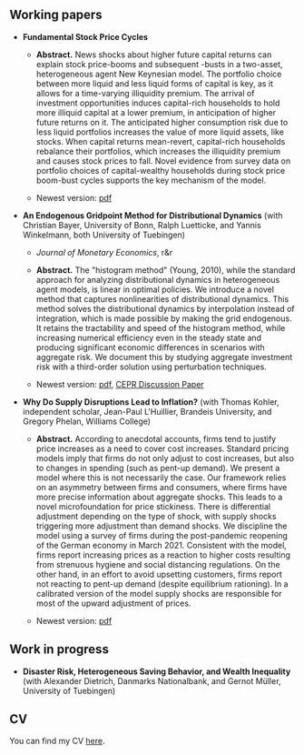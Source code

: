 ## Working papers
* **Fundamental Stock Price Cycles**

	- **Abstract.** News shocks about higher future capital returns can explain stock price-booms and subsequent -busts in a two-asset, heterogeneous agent New Keynesian model. The portfolio choice between more liquid and less liquid forms of capital is key, as it allows for a time-varying illiquidity premium. The arrival of investment opportunities induces capital-rich households to hold more illiquid capital at a lower premium, in anticipation of higher future returns on it. The anticipated higher consumption risk due to less liquid portfolios increases the value of more liquid assets, like stocks. When capital returns mean-revert, capital-rich households rebalance their portfolios, which increases the illiquidity premium and causes stock prices to fall. Novel evidence from survey data on portfolio choices of capital-wealthy households during stock price boom-bust cycles supports the key mechanism of the model.

	- Newest version: <a href="WorkingPapers/technews.pdf">pdf</a>
	
* **An Endogenous Gridpoint Method for Distributional Dynamics** (with Christian Bayer, University of Bonn, Ralph Luetticke, and Yannis Winkelmann, both University of Tuebingen)

    - *Journal of Monetary Economics*, r&r

    - **Abstract.** The "histogram method" (Young, 2010), while the standard approach for analyzing distributional dynamics in heterogeneous agent models, is linear in optimal policies. We introduce a novel method that captures nonlinearities of distributional dynamics. This method solves the distributional dynamics by interpolation instead of integration, which is made possible by making the grid endogenous. It retains the tractability and speed of the histogram method, while increasing numerical efficiency even in the steady state and producing significant economic differences in scenarios with aggregate risk. We document this by studying aggregate investment risk with a third-order solution using perturbation techniques.
    
    - Newest version: <a href="https://www.ralphluetticke.com/files/BLWW_May24.pdf">pdf</a>, <a href="https://cepr.org/publications/dp19067" target="_blank">CEPR Discussion Paper</a>
    
* **Why Do Supply Disruptions Lead to Inflation?** (with Thomas Kohler, independent scholar, Jean-Paul L'Huillier, Brandeis University, and Gregory Phelan, Williams College)

    - **Abstract.** According to anecdotal accounts, firms tend to justify price increases as a need to cover cost increases. 
Standard pricing models imply that firms do not only adjust to cost increases, but also to changes in spending (such as pent-up demand). 
We present a model where this is not necessarily the case. 
Our framework relies on an asymmetry between firms and consumers, where firms have more precise information about aggregate shocks.
This leads to a novel microfoundation for price stickiness.
There is differential adjustment depending on the type of shock, with supply shocks triggering more adjustment than demand shocks.
We discipline the model using a survey of firms during the post-pandemic reopening of the German economy in March 2021. Consistent with the model, firms report increasing prices as a reaction to higher costs resulting from strenuous hygiene and social distancing regulations. On the other hand, in an effort to avoid upsetting customers, firms report not reacting to pent-up demand (despite equilibrium rationing).
In a calibrated version of the model supply shocks are responsible for most of the upward adjustment of prices.

    - Newest version: <a href="WorkingPapers/Covid_Pricing_Survey_Jan_2025.pdf">pdf</a>

## Work in progress

* **Disaster Risk, Heterogeneous Saving Behavior, and Wealth Inequality** (with Alexander Dietrich, Danmarks Nationalbank, and Gernot Müller, University of Tuebingen)

## CV
You can find my CV <a href="CV_MW.pdf">here</a>.
